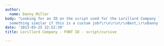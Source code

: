```yaml
---
author:
  name: Danny_Miller
body: "Looking for an ID on the script used for the Lorillard Company logo. Perhaps
  something similar if this is a custom job?\r\n\r\n\r\nBest,\r\nDanny[img:sites/default/files/old-images/lorillard_5779.jpg]"
date: '2013-03-25 22:52:39'
title: Lorillard Company - FONT ID - script/cursive

---
```


